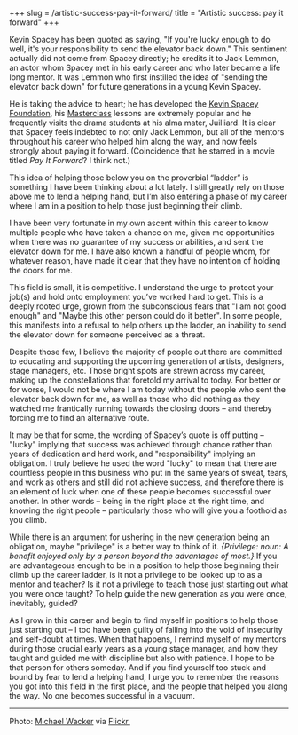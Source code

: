 +++
slug = /artistic-success-pay-it-forward/
title = "Artistic success: pay it forward"
+++

Kevin Spacey has been quoted as saying, "If you're lucky enough to do well, it's your responsibility to send the elevator back down." This sentiment actually did not come from Spacey directly; he credits it to Jack Lemmon, an actor whom Spacey met in his early career and who later became a life long mentor. It was Lemmon who first instilled the idea of "sending the elevator back down" for future generations in a young Kevin Spacey.

He is taking the advice to heart; he has developed the [Kevin Spacey Foundation](http://www.kevinspaceyfoundation.org/), his [Masterclass](https://www.masterclass.com/classes/kevin-spacey-teaches-acting) lessons are extremely popular and he frequently visits the drama students at his alma mater, Juilliard. It is clear that Spacey feels indebted to not only Jack Lemmon, but all of the mentors throughout his career who helped him along the way, and now feels strongly about paying it forward. (Coincidence that he starred in a movie titled *Pay It Forward*? I think not.)

This idea of helping those below you on the proverbial “ladder” is something I have been thinking about a lot lately. I still greatly rely on those above me to lend a helping hand, but I’m also entering a phase of my career where I am in a position to help those just beginning their climb. 

I have been very fortunate in my own ascent within this career to know multiple people who have taken a chance on me, given me opportunities when there was no guarantee of my success or abilities, and sent the elevator down for me. I have also known a handful of people whom, for whatever reason, have made it clear that they have no intention of holding the doors for me. 

This field is small, it is competitive. I understand the urge to protect your job(s) and hold onto employment you’ve worked hard to get. This is a deeply rooted urge, grown from the subconscious fears that "I am not good enough" and "Maybe this other person could do it better". In some people, this manifests into a refusal to help others up the ladder, an inability to send the elevator down for someone perceived as a threat. 

Despite those few, I believe the majority of people out there are committed to educating and supporting the upcoming generation of artists, designers, stage managers, etc. Those bright spots are strewn across my career, making up the constellations that foretold my arrival to today. For better or for worse, I would not be where I am today without the people who sent the elevator back down for me, as well as those who did nothing as they watched me frantically running towards the closing doors – and thereby forcing me to find an alternative route. 

It may be that for some, the wording of Spacey’s quote is off putting – "lucky" implying that success was achieved through chance rather than years of dedication and hard work, and "responsibility" implying an obligation. I truly believe he used the word "lucky" to mean that there are countless people in this business who put in the same years of sweat, tears, and work as others and still did not achieve success, and therefore there is an element of luck when one of these people becomes successful over another. In other words – being in the right place at the right time, and knowing the right people – particularly those who will give you a foothold as you climb. 

While there is an argument for ushering in the new generation being an obligation, maybe "privilege" is a better way to think of it. *{Privilege: noun: A benefit enjoyed only by a person beyond the advantages of most.}* If you are advantageous enough to be in a position to help those beginning their climb up the career ladder, is it not a privilege to be looked up to as a mentor and teacher? Is it not a privilege to teach those just starting out what you were once taught? To help guide the new generation as you were once, inevitably, guided?

As I grow in this career and begin to find myself in positions to help those just starting out – I too have been guilty of falling into the void of insecurity and self-doubt at times. When that happens, I remind myself of my mentors during those crucial early years as a young stage manager, and how they taught and guided me with discipline but also with patience. I hope to be that person for others someday. And if you find yourself too stuck and bound by fear to lend a helping hand, I urge you to remember the reasons you got into this field in the first place, and the people that helped you along the way. No one becomes successful in a vacuum.
***
Photo: [Michael Wacker](https://www.flickr.com/photos/michael_wacker/) via [Flickr.](https://creativecommons.org/licenses/by-nc-nd/2.0/legalcode)
